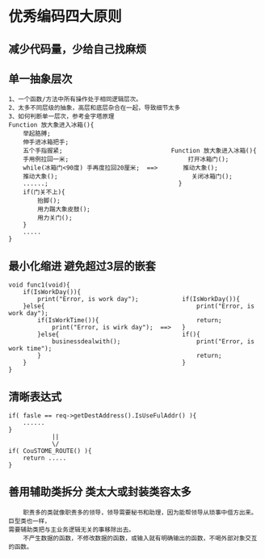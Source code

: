 # 优秀编码四大原则
## 减少代码量，少给自己找麻烦

## 单一抽象层次
	1、一个函数/方法中所有操作处于相同逻辑层次。
    2、太多不同层级的抽象，高层和底层杂合在一起，导致细节太多
    3、如何判断单一层次，参考金字塔原理
    Function 放大象进入冰箱(){
        举起胳膊;
        伸手进冰箱把手;
        五个手指握紧;                              Function 放大象进入冰箱(){
        手用例拉回一米;                                 打开冰箱门();
        while(冰箱门<90度) 手再度拉回20厘米;  ==>       推动大象();
        推动大象();                                     关闭冰箱门();
        ......;                                    }
        if(门关不上){
        	抬脚();
            用力踹大象皮鼓();
            用力关门();
        }
        .....
    }
        
## 最小化缩进 避免超过3层的嵌套
    void func1(void){
        if(IsWorkDay()){
            print("Error, is work day");            if(IsWorkDay()){
        }else{                                          print("Error, is work day");
            if(IsWorkTime()){                           return;
                print("Error, is wirk day");  ==>   }
            }else{                                  if(){
                businessdealwith();                     print("Error, is work time");
            }                                           return;
        }                                           }
    }
    
## 清晰表达式
    if( fasle == req->getDestAddress().IsUseFulAddr() ){
        ......
    }
                ||
                \/
    if( CouSTOME_ROUTE() ){
        return .....
    }

## 善用辅助类拆分 类太大或封装类容太多
        职责多的类就像职责多的领导，领导需要秘书和助理，因为能帮领导从琐事中借方出来。巨型类也一样，
    需要辅助类把与主业务逻辑无关的事移除出去。
        不产生数据的函数，不修改数据的函数，或输入就有明确输出的函数，不喝外部对象交互的函数。
